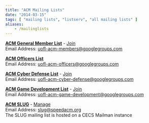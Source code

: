 ```yaml
---
title: "ACM Mailing Lists"
date: "2014-03-15"
tags: [ "mailing lists", "listserv", "all mailing lists" ]
aliases:
    - /mailinglists
---
```


**[ACM General Member List](/mailinglists/uofl-acm-members)** - [Join](https://groups.google.com/forum/#!forum/uofl-acm-members/join)  
Email Address: [uofl-acm-members@googlegroups.com](mailto:uofl-acm-members@googlegroups.com)

**[ACM Officers List](/mailinglists/uofl-acm-officers)**  
Email Address: [uofl-acm-officers@googlegroups.com](mailto:uofl-acm-officers@googlegroups.com)

**[ACM Cyber Defense List](/mailinglists/uofl-acm-cyber-defense)** - [Join](https://groups.google.com/forum/#!forum/uofl-acm-cyber-defense/join)  
Email Address: [uofl-acm-cyber-defense@googlegroups.com](mailto:uofl-acm-cyber-defense@googlegroups.com)

**[ACM Game Development List](/mailinglists/uofl-acm-game-development)** - [Join](https://groups.google.com/forum/#!forum/uofl-acm-game-development/join)  
Email Address: [uofl-acm-game-development@googlegroups.com](mailto:uofl-acm-game-development@googlegroups.com)

**[ACM SLUG](/mailinglists/slug)** - [Manage](http://lists.speedacm.org/listinfo/slug)   
Email Address: [slug@speedacm.org](mailto:slug@speedacm.org)  
The SLUG mailing list is hosted on a CECS Mailman instance
